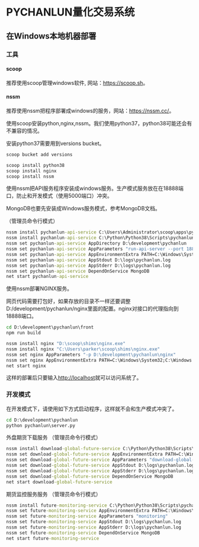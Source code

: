 # PYCHANLUN量化交易系统

## 在Windows本地机器部署

### 工具

#### scoop

推荐使用scoop管理windows软件, 网站：<https://scoop.sh>。

#### nssm

推荐使用nssm把程序部署成windows的服务，网站：<https://nssm.cc/>。

使用scoop安装python,nginx,nssm。我们使用python37，python38可能还会有不兼容的情况。

安装python37需要用到versions bucket。

```cmd
scoop bucket add versions
```

```cmd
scoop install python38
scoop install nginx
scoop install nssm
```

使用nssm把API服务程序安装成windows服务。生产模式服务放在在18888端口，防止和开发模式（使用5000端口）冲突。

MongoDB也要先安装成Windows服务模式，参考MongoDB文档。

（管理员命令行模式）
```cmd
nssm install pychanlun-api-service C:\Users\Administrator\scoop\apps\python37\current\scripts\pychanlun.exe
nssm install pychanlun-api-service C:\Python\Python38\Scripts\pychanlun.exe
nssm set pychanlun-api-service AppDirectory D:\development\pychanlun
nssm set pychanlun-api-service AppParameters "run-api-server --port 18888"
nssm set pychanlun-api-service AppEnvironmentExtra PATH=C:\Windows\System32 PYCHANLUN_MONGO_URL=mongodb://localhost:27017/pychanlun
nssm set pychanlun-api-service AppStdout D:\logs\pychanlun.log
nssm set pychanlun-api-service AppStderr D:\logs\pychanlun.log
nssm set pychanlun-api-service DependOnService MongoDB
net start pychanlun-api-service
```

使用nssm部署NGINX服务。

网页代码需要打包好，如果存放的目录不一样还要调整D:/development/pychanlun/nginx里面的配置。nginx对接口的代理指向到18888端口。

```cmd
cd D:\development\pychanlun\front
npm run build
```

```cmd
nssm install nginx "D:\scoop\shims\nginx.exe"
nssm install nginx "C:\Users\parker\scoop\shims\nginx.exe"
nssm set nginx AppParameters "-p D:\development\pychanlun\nginx"
nssm set nginx AppEnvironmentExtra PATH=C:\Windows\System32;C:\Windows
net start nginx
```

这样的部署后只要输入<http://localhost>就可以访问系统了。

### 开发模式

在开发模式下，请使用如下方式启动程序，这样就不会和生产模式冲突了。

```cmd
cd D:\development\pychanlun
python pychanlun\server.py
```
外盘期货下载服务
（管理员命令行模式）
```cmd
nssm install download-global-future-service C:\Python\Python38\Scripts\pychanlun.exe
nssm set download-global-future-service AppEnvironmentExtra PATH=C:\Windows\System32 PYCHANLUN_MONGO_URL=mongodb://localhost:27017/pychanlun
nssm set download-global-future-service AppParameters "download-global-future-data"
nssm set download-global-future-service AppStdout D:\logs\pychanlun.log
nssm set download-global-future-service AppStderr D:\logs\pychanlun.log
nssm set download-global-future-service DependOnService MongoDB
net start download-global-future-service
```

期货监控服务服务
（管理员命令行模式）
```cmd
nssm install future-monitoring-service C:\Python\Python38\Scripts\pychanlun.exe
nssm set future-monitoring-service AppEnvironmentExtra PATH=C:\Windows\System32 PYCHANLUN_MONGO_URL=mongodb://localhost:27017/pychanlun
nssm set future-monitoring-service AppParameters "monitoring"
nssm set future-monitoring-service AppStdout D:\logs\pychanlun.log
nssm set future-monitoring-service AppStderr D:\logs\pychanlun.log
nssm set future-monitoring-service DependOnService MongoDB
net start future-monitoring-service
```
